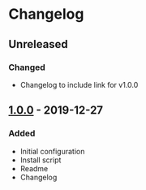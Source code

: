 # Changelog

## Unreleased

### Changed
- Changelog to include link for v1.0.0

## [1.0.0](https://github.com/bossley9/nvim-config/releases/tag/v1.0.0) - 2019-12-27

### Added
- Initial configuration
- Install script
- Readme
- Changelog
